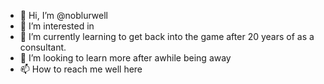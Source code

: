 - 👋 Hi, I’m @noblurwell
- 👀 I’m interested in 
- 🌱 I’m currently learning to get back into the game after 20 years of as a consultant.
- 💞️ I’m looking to learn more after awhile being away
- 📫 How to reach me well here

<!---
noblurwell/noblurwell is a ✨ special ✨ repository because its `README.md` (this file) appears on your GitHub profile.
You can click the Preview link to take a look at your changes.
--->
